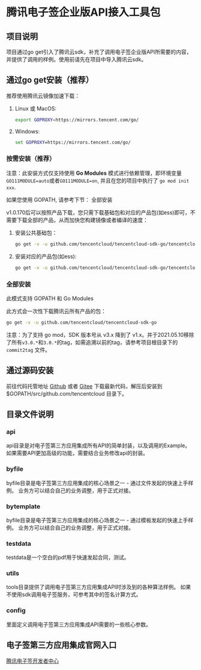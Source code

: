 # 腾讯电子签企业版API接入工具包

## 项目说明
项目通过go get引入了腾讯云sdk，补充了调用电子签企业版API所需要的内容，并提供了调用的样例。使用前请先在项目中导入腾讯云sdk。

## 通过go get安装（推荐）

推荐使用腾讯云镜像加速下载：

1. Linux 或 MacOS:

    ```bash
    export GOPROXY=https://mirrors.tencent.com/go/
    ```

2. Windows:

    ```cmd
    set GOPROXY=https://mirrors.tencent.com/go/
    ```

### 按需安装（推荐）

注意：此安装方式仅支持使用 **Go Modules** 模式进行依赖管理，即环境变量 `GO111MODULE=auto`或者`GO111MODULE=on`, 并且在您的项目中执行了 `go mod init xxx`.

如果您使用 GOPATH, 请参考下节： 全部安装

v1.0.170后可以按照产品下载，您只需下载基础包和对应的产品包(如ess)即可，不需要下载全部的产品，从而加快您构建镜像或者编译的速度：

1. 安装公共基础包：

    ```bash
    go get -v -u github.com/tencentcloud/tencentcloud-sdk-go/tencentcloud/common
    ```

2. 安装对应的产品包(如ess):

    ```bash
    go get -v -u github.com/tencentcloud/tencentcloud-sdk-go/tencentcloud/essbasic
    ```

### 全部安装

此模式支持 GOPATH 和 Go Modules

此方式会一次性下载腾讯云所有产品的包：

```bash
go get -v -u github.com/tencentcloud/tencentcloud-sdk-go
```

注意：为了支持 go mod，SDK 版本号从 v3.x 降到了 v1.x。并于2021.05.10移除了所有`v3.0.*`和`3.0.*`的tag，如需追溯以前的tag，请参考项目根目录下的 `commit2tag` 文件。

## 通过源码安装

前往代码托管地址 [Github](https://github.com/tencentcloud/tencentcloud-sdk-go) 或者 [Gitee](https://gitee.com/tencentcloud/tencentcloud-sdk-go) 下载最新代码，解压后安装到 $GOPATH/src/github.com/tencentcloud 目录下。

## 目录文件说明
### api
api目录是对电子签第三方应用集成所有API的简单封装，以及调用的Example。
如果需要API更加高级的功能，需要结合业务修改api的封装。

### byfile
byfile目录是电子签第三方应用集成的核心场景之一 - 通过文件发起的快速上手样例。
业务方可以结合自己的业务调整，用于正式对接。

### bytemplate
byfile目录是电子签第三方应用集成的核心场景之一 - 通过模板发起的快速上手样例。
业务方可以结合自己的业务调整，用于正式对接。

### testdata
testdata是一个空白的pdf用于快速发起合同，测试。

### utils
tools目录提供了调用电子签第三方应用集成API时涉及到的各种算法样例。
如果不使用sdk调用电子签服务，可参考其中的签名计算方式。

### config
里面定义调用电子签第三方应用集成API需要的一些核心参数。

## 电子签第三方应用集成官网入口
[腾讯电子签开发者中心](https://qian.tencent.com/developers/partner/overview)